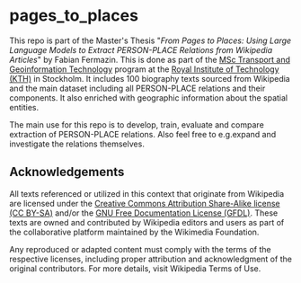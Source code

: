 # pages_to_places

This repo is part of the Master's Thesis "*From Pages to Places: Using Large Language Models to Extract PERSON-PLACE Relations from Wikipedia Articles*" by Fabian Fermazin. This is done as part of the [MSc Transport and Geoinformation Technology](https://www.kth.se/en/studies/master/transport-and-geoinformation-technology/) program at the [Royal Institute of Technology (KTH)](https://www.kth.se/en) in Stockholm. It includes 100 biography texts sourced from Wikipedia and the main dataset including all PERSON-PLACE relations and their components. It also enriched with geographic information about the spatial entities.

The main use for this repo is to develop, train, evaluate and compare extraction of PERSON-PLACE relations. Also feel free to e.g.expand and investigate the relations themselves.


## Acknowledgements
All texts referenced or utilized in this context that originate from Wikipedia are licensed under the [Creative Commons Attribution Share-Alike license (CC BY-SA)](https://en.wikipedia.org/wiki/Wikipedia:Text_of_the_Creative_Commons_Attribution-ShareAlike_4.0_International_License) and/or the [GNU Free Documentation License (GFDL)](https://en.wikipedia.org/wiki/Wikipedia:Text_of_the_GNU_Free_Documentation_License). These texts are owned and contributed by Wikipedia editors and users as part of the collaborative platform maintained by the Wikimedia Foundation.

Any reproduced or adapted content must comply with the terms of the respective licenses, including proper attribution and acknowledgment of the original contributors. For more details, visit Wikipedia Terms of Use.

